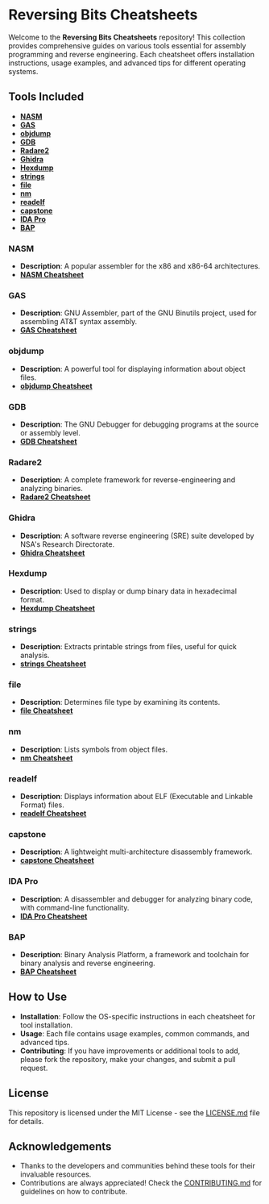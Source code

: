 # Reversing Bits Cheatsheets

Welcome to the **Reversing Bits Cheatsheets** repository! This collection provides comprehensive guides on various tools essential for assembly programming and reverse engineering. Each cheatsheet offers installation instructions, usage examples, and advanced tips for different operating systems.

## Tools Included

- **[NASM](#nasm)**
- **[GAS](#gas)**
- **[objdump](#objdump)**
- **[GDB](#gdb)**
- **[Radare2](#radare2)**
- **[Ghidra](#ghidra)**
- **[Hexdump](#hexdump)**
- **[strings](#strings)**
- **[file](#file)**
- **[nm](#nm)**
- **[readelf](#readelf)**
- **[capstone](#capstone)**
- **[IDA Pro](#ida-pro)**
- **[BAP](#bap)**

### NASM
- **Description**: A popular assembler for the x86 and x86-64 architectures.
- **[NASM Cheatsheet](https://github.com/mohitmishra786/reversingBits/blob/main/nasm.md)**

### GAS
- **Description**: GNU Assembler, part of the GNU Binutils project, used for assembling AT&T syntax assembly.
- **[GAS Cheatsheet](https://github.com/mohitmishra786/reversingBits/blob/main/gas.md)**

### objdump
- **Description**: A powerful tool for displaying information about object files.
- **[objdump Cheatsheet](https://github.com/mohitmishra786/reversingBits/blob/main/objdump.md)**

### GDB
- **Description**: The GNU Debugger for debugging programs at the source or assembly level.
- **[GDB Cheatsheet](https://github.com/mohitmishra786/reversingBits/blob/main/gdb.md)**

### Radare2
- **Description**: A complete framework for reverse-engineering and analyzing binaries.
- **[Radare2 Cheatsheet](https://github.com/mohitmishra786/reversingBits/blob/main/radare2.md)**

### Ghidra
- **Description**: A software reverse engineering (SRE) suite developed by NSA's Research Directorate.
- **[Ghidra Cheatsheet](https://github.com/mohitmishra786/reversingBits/blob/main/ghidra.md)**

### Hexdump
- **Description**: Used to display or dump binary data in hexadecimal format.
- **[Hexdump Cheatsheet](https://github.com/mohitmishra786/reversingBits/blob/main/hexdump.md)**

### strings
- **Description**: Extracts printable strings from files, useful for quick analysis.
- **[strings Cheatsheet](https://github.com/mohitmishra786/reversingBits/blob/main/strings.md)**

### file
- **Description**: Determines file type by examining its contents.
- **[file Cheatsheet](https://github.com/mohitmishra786/reversingBits/blob/main/file.md)**

### nm
- **Description**: Lists symbols from object files.
- **[nm Cheatsheet](https://github.com/mohitmishra786/reversingBits/blob/main/nm.md)**

### readelf
- **Description**: Displays information about ELF (Executable and Linkable Format) files.
- **[readelf Cheatsheet](https://github.com/mohitmishra786/reversingBits/blob/main/readelf.md)**

### capstone
- **Description**: A lightweight multi-architecture disassembly framework.
- **[capstone Cheatsheet](https://github.com/mohitmishra786/reversingBits/blob/main/capstone.md)**

### IDA Pro
- **Description**: A disassembler and debugger for analyzing binary code, with command-line functionality.
- **[IDA Pro Cheatsheet](https://github.com/mohitmishra786/reversingBits/blob/main/idapro.md)**

### BAP
- **Description**: Binary Analysis Platform, a framework and toolchain for binary analysis and reverse engineering.
- **[BAP Cheatsheet](https://github.com/mohitmishra786/reversingBits/blob/main/bap.md)**

## How to Use

- **Installation**: Follow the OS-specific instructions in each cheatsheet for tool installation.
- **Usage**: Each file contains usage examples, common commands, and advanced tips.
- **Contributing**: If you have improvements or additional tools to add, please fork the repository, make your changes, and submit a pull request.

## License

This repository is licensed under the MIT License - see the [LICENSE.md](LICENSE.md) file for details.

## Acknowledgements

- Thanks to the developers and communities behind these tools for their invaluable resources.
- Contributions are always appreciated! Check the [CONTRIBUTING.md](CONTRIBUTING.md) for guidelines on how to contribute.
